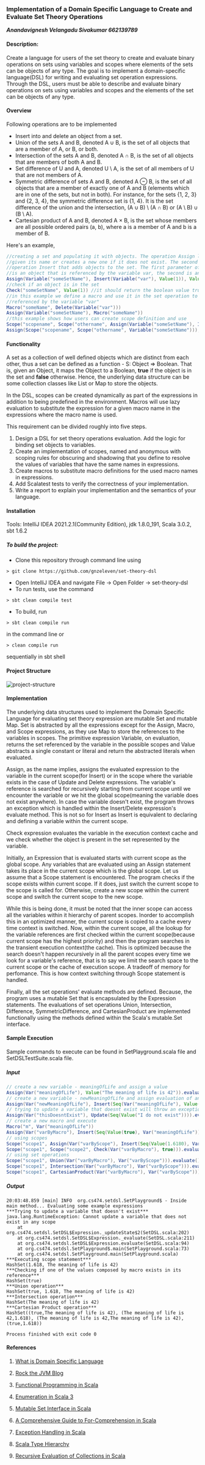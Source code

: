 ### Implementation of a Domain Specific Language to Create and Evaluate Set Theory Operations

<b><i>Anandavignesh Velangadu Sivakumar
662139789</i></b>

#### Description: 

Create a language for users of the set theory to create and evaluate binary operations on sets using variables and scopes where elements of the sets can be objects of any type. The goal is to implement a domain-specific language(DSL) for writing and evaluating set operation expressions. Through the DSL, users must be able to describe and evaluate binary operations on sets using variables and scopes and the elements of the set can be objects of any type.

#### Overview

Following operations are to be implemented

- Insert into and delete an object from a set.
- Union of the sets A and B, denoted A ∪ B, is the set of all objects that are a member of A, or B, or both.
- Intersection of the sets A and B, denoted A ∩ B, is the set of all objects that are members of both A and B.
- Set difference of U and A, denoted U \ A, is the set of all members of U that are not members of A.
- Symmetric difference of sets A and B, denoted A ⊖ B, is the set of all objects that are a member of exactly one of A and B (elements which are in one of the sets, but not in both). For instance, for the sets {1, 2, 3} and {2, 3, 4}, the symmetric difference set is {1, 4}. It is the set difference of the union and the intersection, (A ∪ B) \ (A ∩ B) or (A \ B) ∪ (B \ A). 
- Cartesian product of A and B, denoted A × B, is the set whose members are all possible ordered pairs (a, b), where a is a member of A and b is a member of B.

Here's an example,
```scala
//creating a set and populating it with objects. The operation Assign locates a set object
//given its name or creates a new one if it does not exist. The second parameter is the
//operation Insert that adds objects to the set. The first parameter of the operation Insert
//is an object that is referenced by the variable var, the second is an integer and the third is a string.
Assign(Variable("someSetName"), Insert(Variable("var"), Value(1)), Value("somestring"))
//check if an object is in the set
Check("someSetName", Value(1)) //it should return the boolean value true
//in this example we define a macro and use it in the set operation to delete an object
//referenced by the variable "var"
Macro("someName", Delete(Variable("var")))
Assign(Variable("someSetName"), Macro("someName"))
//this example shows how users can create scope definition and use
Scope("scopename", Scope("othername", Assign(Variable("someSetName"), Insert(Variable("var"), Value(1)), Value("somestring"))))
Assign(Scope("scopename", Scope("othername", Variable("someSetName"))), Insert(Value("x")))
```

#### Functionality

A set as a collection of well defined objects which are distinct from each other, thus a set can be defined as a function - S: Object => Boolean. That is, given an Object, it maps the Object to a Boolean, **true** if the object is in the set and **false** otherwise. Hence, the underlying data structure can be some collection classes like List or Map to store the objects.

In the DSL, scopes can be created dynamically as part of the expressions in addition to being predefined in the environment. Macros will use lazy evaluation to substitute the expression for a given macro name in the expressions where the macro name is used.

This requirement can be divided roughly into five steps. 
1) Design a DSL for set theory operations evaluation. Add the logic for binding set objects to variables. 
2) Create an implementation of scopes, named and anonymous with scoping rules for obscuring and shadowing that you define to resolve the values of variables that have the same names in expressions. 
3) Create macros to substitute macro definitions for the used macro names in expressions. 
4) Add Scalatest tests to verify the correctness of your implementation. 
5) Write a report to explain your implementation and the semantics of your language.

#### Installation

Tools: IntelliJ IDEA 2021.2.1(Community Edition), jdk 1.8.0_191, Scala 3.0.2, sbt 1.6.2

##### To build the project:
* Clone this repository through command line using 
```
> git clone https://github.com/gnzeleven/set-theory-dsl
```
* Open IntelliJ IDEA and navigate File -> Open Folder -> set-theory-dsl
* To run tests, use the command 
```
> sbt clean compile test
```
* To build, run 
```
> sbt clean compile run
``` 
in the command line or 
```
> clean compile run
``` 
sequentially in sbt shell

#### Project Structure

![project-structure](images/project-structure.png)

#### Implementation

The underlying data structures used to implement the Domain Specific Language for evaluating set theory expression are mutable Set and mutable Map. Set is abstracted by all the expressions except for the Assign, Macro, and Scope expressions, as they use Map to store the references to the variables in scopes. The primitive expression Variable, on evaluation, returns the set referenced by the variable in the possible scopes and Value abstracts a single constant or literal and return the abstracted literals when evaluated.

Assign, as the name implies, assigns the evaluated expression to the variable in the current scope(for Insert) or in the scope where the variable exists in the case of Update and Delete expressions. The variable's reference is searched for recursively starting from current scope until we encounter the variable or we hit the global scope(meaning the variable does not exist anywhere). In case the variable doesn't exist, the program throws an exception which is handled within the Insert/Delete expression's evaluate method. This is not so for Insert as Insert is equivalent to declaring and defining a variable within the current scope.

Check expression evaluates the variable in the execution context cache and we check whether the object is present in the set represented by the variable.

Initially, an Expression that is evaluated starts with current scope as the global scope. Any variables that are evaluated using an Assign statement takes its place in the current scope which is the global scope. Let us assume that a Scope statement is encountered. The program checks if the scope exists within current scope. If it does, just switch the current scope to the scope is called for. Otherwise, create a new scope within the current scope and switch the current scope to the new scope. 

While this is being done, it must be noted that the inner scope can access all the variables within it hierarchy of parent scopes. Inorder to accomplish this in an optimized manner, the current scope is copied to a cache every time context is switched. Now, within the current scope, all the lookup for the variable references are first checked within the current scope(because current scope has the highest priority) and then the program searches in the transient execution context(the cache). This is optimized because the search doesn't happen recursively in all the parent scopes every time we look for a variable's reference, that is to say we limit the search space to the current scope or the cache of execution scope. A tradeoff of memory for perfomance. This is how context switching through Scope statement is handled.

Finally, all the set operations' evaluate methods are defined. Because, the program uses a mutable Set that is encapsulated by the Expression statements. The evaluations of set operations Union, Intersection, Difference, SymmetricDifference, and CartesianProduct are implemented functionally using the methods defined within the Scala's mutable.Set interface. 

#### Sample Execution

Sample commands to execute can be found in SetPlayground.scala file and SetDSLTestSuite.scala file.

##### Input

```scala
// create a new variable - meaningOfLife and assign a value
Assign(Var("meaningOfLife"), Value("The meaning of life is 42")).evaluate()
// create a new variable - newMeaningOfLife and assign evaluation of an insert statement
Assign(Var("newMeaningOfLife"), Insert(Seq(Var("meaningOfLife"), Value(42)))).evaluate()
// trying to update a variable that doesnt exist will throw an exception that is handled
Assign(Var("thisDoesntExist"), Update(Seq(Value("I do not exist")))).evaluate()
// create a new macro and execute
Macro("m", Var("meaningOfLife"))
Assign(Var("varByMacro"), Insert(Seq(Value(true), Var("meaningOfLife")))).evaluate()
// using scopes
Scope("scope1", Assign(Var("varByScope"), Insert(Seq(Value(1.6180), Var("meaningOfLife"))))).evaluate()
Scope("scope1", Scope("scope2", Check(Var("varByMacro"), true))).evaluate()
// using set operations
Scope("scope1", Union(Var("varByMacro"), Var("varByScope"))).evaluate()
Scope("scope1", Intersection(Var("varByMacro"), Var("varByScope"))).evaluate()
Scope("scope1", CartesianProduct(Var("varByMacro"), Var("varByScope"))).evaluate()

```
##### Output
```
20:03:48.859 [main] INFO  org.cs474.setdsl.SetPlayground$ - Inside main method... Evaluating some example expressions
***Trying to update a variable that doesn't exist***
java.lang.RuntimeException: Cannot update a variable that does not exist in any scope
	at org.cs474.setdsl.SetDSL$Expression._updateState$2(SetDSL.scala:202)
	at org.cs474.setdsl.SetDSL$Expression._evaluate(SetDSL.scala:211)
	at org.cs474.setdsl.SetDSL$Expression.evaluate(SetDSL.scala:94)
	at org.cs474.setdsl.SetPlayground$.main(SetPlayground.scala:73)
	at org.cs474.setdsl.SetPlayground.main(SetPlayground.scala)
***Executing scope statement***
HashSet(1.618, The meaning of life is 42)
***Checking if one of the values composed by macro exists in its reference***
HashSet(true)
***Union operation***
HashSet(true, 1.618, The meaning of life is 42)
***Intersection operation***
HashSet(The meaning of life is 42)
***Cartesian Product operation***
HashSet((true,The meaning of life is 42), (The meaning of life is 42,1.618), (The meaning of life is 42,The meaning of life is 42), (true,1.618))

Process finished with exit code 0
```

#### References

1. [What is Domain Specific Language](https://stackoverflow.com/questions/809574/what-is-a-domain-specific-language-anybody-using-it-and-in-what-way)

2. [Rock the JVM Blog](https://blog.rockthejvm.com/)

3. [Functional Programming in Scala](https://www.baeldung.com/scala/functional-programming)

4. [Enumeration in Scala 3](https://dotty.epfl.ch/docs/reference/enums/enums.html)

5. [Mutable Set Interface in Scala](https://www.geeksforgeeks.org/set-in-scala-set-1/)

6. [A Comprehensive Guide to For-Comprehension in Scala](https://www.baeldung.com/scala/for-comprehension)

7. [Exception Handling in Scala](https://www.baeldung.com/scala/exception-handling)

8. [Scala Type Hierarchy](https://www.geeksforgeeks.org/scala-type-hierarchy/)

9. [Recursive Evaluation of Collections in Scala](https://blog.rockthejvm.com/sorting/)